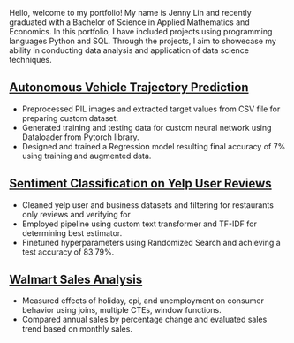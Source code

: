 Hello, welcome to my portfolio! My name is Jenny Lin and recently graduated with a Bachelor of Science in Applied Mathematics and Economics. In this portfolio, I have included projects using programming languages Python and SQL. Through the projects, I aim to showecase my ability in conducting data analysis and application of data science techniques. 

## [Autonomous Vehicle Trajectory Prediction](https://github.com/jxlinnn/jxlinnn.github.io/tree/3e21906c027e1fee7ffe6c8c1e4bb8a9552a1996/Autonomous%20Vehicle%20Trajectory%20Prediction)
* Preprocessed PIL images and extracted target values from CSV file for preparing custom dataset.
* Generated training and testing data for custom neural network using Dataloader from Pytorch library. 
* Designed and trained a Regression model resulting final accuracy of 7% using training and augmented data. 

## [Sentiment Classification on Yelp User Reviews](https://github.com/jxlinnn/jxlinnn.github.io/tree/3e21906c027e1fee7ffe6c8c1e4bb8a9552a1996/Sentiment%20Classification)
* Cleaned yelp user and business datasets and filtering for restaurants only reviews and verifying for 
* Employed pipeline using custom text transformer and TF-IDF for determining best estimator.
* Finetuned hyperparameters using Randomized Search and achieving a test accuracy of 83.79%.

## [Walmart Sales Analysis](https://github.com/jxlinnn/jxlinnn.github.io/tree/3e21906c027e1fee7ffe6c8c1e4bb8a9552a1996/Walmart%20Sales)
* Measured effects of holiday, cpi, and unemployment on consumer behavior using joins, multiple CTEs, window functions.
* Compared annual sales by percentage change and evaluated sales trend based on monthly sales. 

